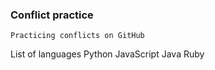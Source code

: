 ### Conflict practice
    Practicing conflicts on GitHub


List of languages
Python
JavaScript
Java
Ruby


